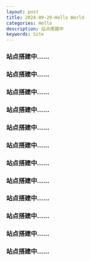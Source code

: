 ```yaml
---
layout: post
title: 2024-09-29-Hello World
categories: Hello
description: 站点搭建中
keywords: Site
---
```


### 站点搭建中……

### 站点搭建中……

### 站点搭建中……

### 站点搭建中……

### 站点搭建中……

### 站点搭建中……

### 站点搭建中……

### 站点搭建中……

### 站点搭建中……

### 站点搭建中……

### 站点搭建中……

### 站点搭建中……
